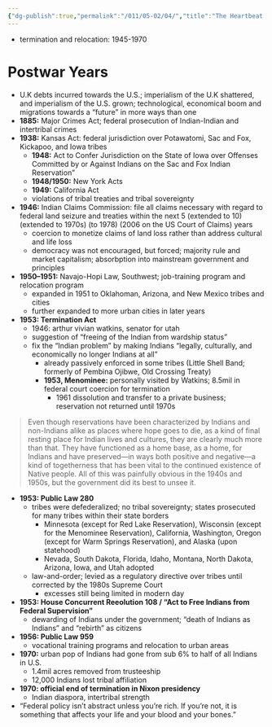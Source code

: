 ```yaml
---
{"dg-publish":true,"permalink":"/011/05-02/04/","title":"The Heartbeat of Wounded Knee, Chapter 4","tags":["ETHNS350"]}
---
```


- termination and relocation: 1945-1970
# Postwar Years
- U.K debts incurred towards the U.S.; imperialism of the U.K shattered, and imperialism of the U.S. grown; technological, economical boom and migrations towards a “future” in more ways than one
- **1885:** Major Crimes Act; federal prosecution of Indian-Indian and intertribal crimes
- **1938:** Kansas Act: federal jurisdiction over Potawatomi, Sac and Fox, Kickapoo, and Iowa tribes
	- **1948:** Act to Confer Jurisdiction on the State of Iowa over Offenses Committed by or Against Indians on the Sac and Fox Indian Reservation”
	- **1948/1950:** New York Acts
	- **1949:** California Act
	- violations of tribal treaties and tribal sovereignty
- **1946:** Indian Claims Commission: file all claims necessary with regard to federal land seizure and treaties within the next 5 (extended to 10) (extended to 1970s) (to 1978) (2006 on the US Court of Claims) years
	- coercion to monetize claims of land loss rather than address cultural and life loss
	- democracy was not encouraged, but forced; majority rule and market capitalism; absorbption into mainstream government and principles
- **1950–1951:** Navajo-Hopi Law, Southwest; job-training program and relocation program
	- expanded in 1951 to Oklahoman, Arizona, and New Mexico tribes and cities
	- further expanded to more urban cities in later years
- **1953: Termination Act**
	- 1946: arthur vivian watkins, senator for utah
	- suggestion of “freeing of the Indian from wardship status”
	- fix the “Indian problem” by making Indians “legally, culturally, and economically no longer Indians at all”
		- already passively enforced in some tribes (Little Shell Band; formerly of Pembina Ojibwe, Old Crossing Treaty)
		- **1953, Menominee:** personally visited by Watkins; 8.5mil in federal court coercion for termination
			- 1961 dissolution and transfer to a private business; reservation not returned until 1970s
> Even though reservations have been characterized by Indians and non-Indians alike as places where hope goes to die, as a kind of final resting place for Indian lives and cultures, they are clearly much more than that. They have functioned as a home base, as a home, for Indians and have preserved—in ways both positive and negative—a kind of togetherness that has been vital to the continued existence of Native people. All of this was painfully obvious in the 1940s and 1950s, but the government did its best to unsee it.
- **1953: Public Law 280**
	- tribes were defederalized; no tribal sovereignty; states prosecuted for many tribes within their state borders
		- Minnesota (except for Red Lake Reservation), Wisconsin (except for the Menominee Reservation), California, Washington, Oregon (except for Warm Springs Reservation), and Alaska (upon statehood)
		- Nevada, South Dakota, Florida, Idaho, Montana, North Dakota, Arizona, Iowa, and Utah adopted
	- law-and-order; levied as a regulatory directive over tribes until corrected by the 1980s Supreme Court
		- excesses still being limited in modern day
- **1953: House Concurrent Reeolution 108 / “Act to Free Indians from Federal Supervision”**
	- dewarding of Indians under the government; “death of Indians as Indians” and “rebirth” as citizens
- **1956: Public Law 959**
	- vocational training programs and relocation to urban areas
- **1970:** urban pop of Indians had gone from sub 6% to half of all Indians in U.S.
	- 1.4mil acres removed from trusteeship
	- 12,000 Indians lost tribal affiliation
- **1970: official end of termination in Nixon presidency**
	- Indian diaspora, intertribal strength
- “Federal policy isn’t abstract unless you’re rich. If you’re not, it is something that affects your life and your blood and your bones.”